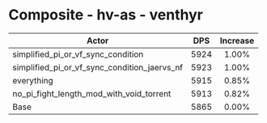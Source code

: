 # Composite - hv-as - venthyr
| Actor | DPS | Increase |
|---|:---:|:---:|
|simplified_pi_or_vf_sync_condition|5924|1.00%|
|simplified_pi_or_vf_sync_condition_jaervs_nf|5923|1.00%|
|everything|5915|0.85%|
|no_pi_fight_length_mod_with_void_torrent|5913|0.82%|
|Base|5865|0.00%|
